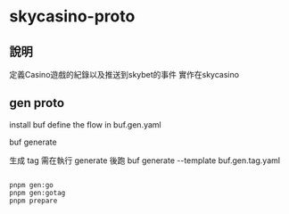 # skycasino-proto

## 說明

定義Casino遊戲的紀錄以及推送到skybet的事件
實作在skycasino

## gen proto

install buf
define the flow in buf.gen.yaml

buf generate

生成 tag 需在執行 generate 後跑
buf generate --template buf.gen.tag.yaml

``` shell

pnpm gen:go
pnpm gen:gotag
pnpm prepare

```
